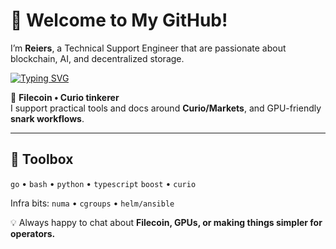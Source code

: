 # 👋 Welcome to My GitHub!

I’m **Reiers**, a Technical Support Engineer that are passionate about blockchain, AI, and decentralized storage. 

[![Typing SVG](https://readme-typing-svg.demolab.com?font=Fira+Code&pause=1000&color=B06CF7&width=435&lines=Building+on+Curio+%E2%80%A2+Filecoin;Supporting+Curio;Need+a+workaround%3F+I%E2%80%99ve+got+docs)](https://git.io/typing-svg)


🚀 **Filecoin • Curio tinkerer**  
I support practical tools and docs around **Curio/Markets**, and GPU-friendly **snark workflows**.  

---

## 🧰 Toolbox  
`go` • `bash` • `python` • `typescript` `boost` • `curio`  

Infra bits: `numa` • `cgroups` • `helm/ansible`


💡 Always happy to chat about **Filecoin, GPUs, or making things simpler for operators.**

